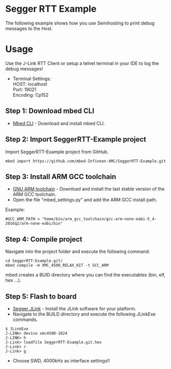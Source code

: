 # Segger RTT Example

The following example shows how you use Semihosting to print debug messages to the Host.

# Usage
Use the J-Link RTT Client or setup a telnet terminal in your IDE to log the debug messages!

* Terminal Settings:<br />
HOST:     localhost<br />
Port:     19021<br />
Encoding: Cp152<br />

## Step 1: Download mbed CLI

* [Mbed CLI](https://docs.mbed.com/docs/mbed-os-handbook/en/latest/dev_tools/cli/#installing-mbed-cli) - Download and install mbed CLI.

## Step 2: Import SeggerRTT-Example project

Import SeggerRTT-Example project from GitHub.

```
mbed import https://github.com/mbed-Infineon-XMC/SeggerRTT-Example.git
```

## Step 3: Install ARM GCC toolchain

* [GNU ARM toolchain](https://launchpad.net/gcc-arm-embedded) - Download and install the last stable version of the ARM GCC toolchain.
* Open the file "mbed_settings.py" and add the ARM GCC install path.

Example:
```
#GCC_ARM_PATH = "home/bin/arm_gcc_toolchain/gcc-arm-none-eabi-5_4-2016q2/arm-none-eabi/bin"
```
## Step 4: Compile project

Navigate into the project folder and execute the following command:
```
cd SeggerRTT-Example.git/
mbed compile -m XMC_4500_RELAX_KIT -t GCC_ARM
```
mbed creates a BUID directory where you can find the executables (bin, elf, hex ...).

## Step 5: Flash to board

* [Segger JLink](https://www.segger.com/downloads/jlink) - Install the JLink software for your platform.
* Navigate to the BUILD directory and execute the following JLinkExe commands.
```
$ JLinkExe
J-LINK> device xmc4500-1024
J-LINK> h
J-Link> loadfile SeggerRTT-Example.git.hex
J-Link> r
J-Link> g
```
* Choose SWD, 4000kHz as interface settings!!
